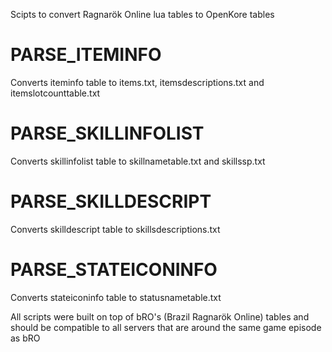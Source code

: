 Scipts to convert Ragnarök Online lua tables to OpenKore tables

# PARSE_ITEMINFO

Converts iteminfo table to items.txt, itemsdescriptions.txt and itemslotcounttable.txt

# PARSE_SKILLINFOLIST

Converts skillinfolist table to skillnametable.txt and skillssp.txt

# PARSE_SKILLDESCRIPT

Converts skilldescript table to skillsdescriptions.txt

# PARSE_STATEICONINFO

Converts stateiconinfo table to statusnametable.txt


All scripts were built on top of bRO's (Brazil Ragnarök Online) tables and should be compatible to all servers that are around the same game episode as bRO